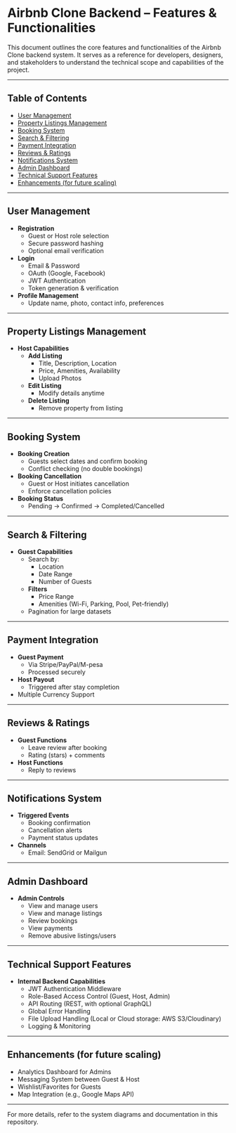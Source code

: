 # Airbnb Clone Backend – Features & Functionalities

This document outlines the core features and functionalities of the Airbnb Clone backend system. It serves as a reference for developers, designers, and stakeholders to understand the technical scope and capabilities of the project.

---

## Table of Contents

- [User Management](#user-management)
- [Property Listings Management](#property-listings-management)
- [Booking System](#booking-system)
- [Search & Filtering](#search--filtering)
- [Payment Integration](#payment-integration)
- [Reviews & Ratings](#reviews--ratings)
- [Notifications System](#notifications-system)
- [Admin Dashboard](#admin-dashboard)
- [Technical Support Features](#technical-support-features)
- [Enhancements (for future scaling)](#enhancements-for-future-scaling)

---

## User Management

- **Registration**
  - Guest or Host role selection
  - Secure password hashing
  - Optional email verification
- **Login**
  - Email & Password
  - OAuth (Google, Facebook)
  - JWT Authentication
  - Token generation & verification
- **Profile Management**
  - Update name, photo, contact info, preferences

---

## Property Listings Management

- **Host Capabilities**
  - **Add Listing**
    - Title, Description, Location
    - Price, Amenities, Availability
    - Upload Photos
  - **Edit Listing**
    - Modify details anytime
  - **Delete Listing**
    - Remove property from listing

---

## Booking System

- **Booking Creation**
  - Guests select dates and confirm booking
  - Conflict checking (no double bookings)
- **Booking Cancellation**
  - Guest or Host initiates cancellation
  - Enforce cancellation policies
- **Booking Status**
  - Pending → Confirmed → Completed/Cancelled

---

## Search & Filtering

- **Guest Capabilities**
  - Search by:
    - Location
    - Date Range
    - Number of Guests
  - **Filters**
    - Price Range
    - Amenities (Wi-Fi, Parking, Pool, Pet-friendly)
  - Pagination for large datasets

---

## Payment Integration

- **Guest Payment**
  - Via Stripe/PayPal/M-pesa
  - Processed securely
- **Host Payout**
  - Triggered after stay completion
- Multiple Currency Support

---

## Reviews & Ratings

- **Guest Functions**
  - Leave review after booking
  - Rating (stars) + comments
- **Host Functions**
  - Reply to reviews

---

## Notifications System

- **Triggered Events**
  - Booking confirmation
  - Cancellation alerts
  - Payment status updates
- **Channels**
  - Email: SendGrid or Mailgun

---

## Admin Dashboard

- **Admin Controls**
  - View and manage users
  - View and manage listings
  - Review bookings
  - View payments
  - Remove abusive listings/users

---

## Technical Support Features

- **Internal Backend Capabilities**
  - JWT Authentication Middleware
  - Role-Based Access Control (Guest, Host, Admin)
  - API Routing (REST, with optional GraphQL)
  - Global Error Handling
  - File Upload Handling (Local or Cloud storage: AWS S3/Cloudinary)
  - Logging & Monitoring

---

## Enhancements (for future scaling)

- Analytics Dashboard for Admins
- Messaging System between Guest & Host
- Wishlist/Favorites for Guests
- Map Integration (e.g., Google Maps API)

---

For more details, refer to the system diagrams and documentation in this repository.
